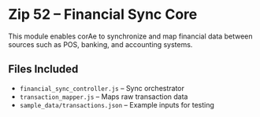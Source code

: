 
# Zip 52 – Financial Sync Core

This module enables corAe to synchronize and map financial data between sources such as POS, banking, and accounting systems.

## Files Included

- `financial_sync_controller.js` – Sync orchestrator
- `transaction_mapper.js` – Maps raw transaction data
- `sample_data/transactions.json` – Example inputs for testing
